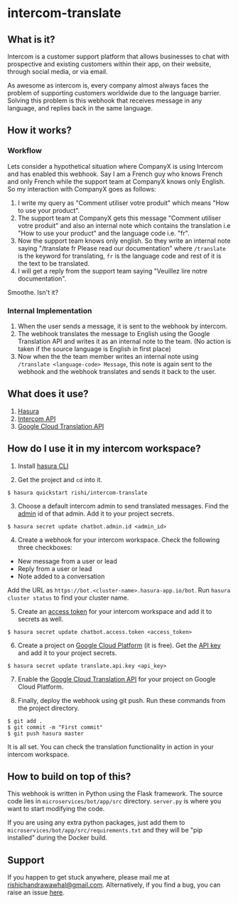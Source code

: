 # intercom-translate

## What is it?

Intercom is a customer support platform that allows businesses to chat with prospective and existing customers within their app, on their website, through social media, or via email.

As awesome as intercom is, every company almost always faces the problem of supporting customers worldwide due to the language barrier. Solving this problem is this webhook that receives message in any language, and replies back in the same language.

## How it works?

### Workflow

Lets consider a hypothetical situation where CompanyX is using Intercom and has enabled this webhook. Say I am a French guy who knows French and only French while the support team at CompanyX knows only English. So my interaction with CompanyX goes as follows:

1. I write my query as "Comment utiliser votre produit" which means "How to use your product".
2. The support team at CompanyX gets this message "Comment utiliser votre produit" and also an internal note which contains the translation i.e "How to use your product" and the language code i.e. "fr".
3. Now the support team knows only english. So they write an internal note saying "/translate fr Please read our documentation" where `/translate` is the keyword for translating, `fr` is the language code and rest of it is the text to be translated.
4. I will get a reply from the support team saying "Veuillez lire notre documentation".

Smoothe. Isn't it?

### Internal Implementation

1. When the user sends a message, it is sent to the webhook by intercom.
2. The webhook translates the message to English using the Google Translation API and writes it as an internal note to the team. (No action is taken if the source language is English in first place)
3. Now when the the team member writes an internal note using `/translate <language-code> Message`, this note is again sent to the webhook and the webhook translates and sends it back to the user.

## What does it use?

1. [Hasura](https://hasura.io)
2. [Intercom API](https://developers.intercom.com/v2.0/reference)
3. [Google Cloud Translation API](https://cloud.google.com/translate/docs/)

## How do I use it in my intercom workspace?

1. Install [hasura CLI](https://docs.hasura.io/0.15/manual/install-hasura-cli.html)

2. Get the project and `cd` into it.

```
$ hasura quickstart rishi/intercom-translate
```
3. Choose a default intercom admin to send translated messages. Find the [admin](https://developers.intercom.com/v2.0/reference#admins) id of that admin. Add it to your project secrets.

```
$ hasura secret update chatbot.admin.id <admin_id>
```

4. Create a webhook for your intercom workspace. Check the following three checkboxes:
  - New message from a user or lead
  - Reply from a user or lead
  - Note added to a conversation

  Add the URL as `https://bot.<cluster-name>.hasura-app.io/bot`. Run `hasura cluster status` to find your cluster name.

5. Create an [access token](https://developers.intercom.com/v2.0/reference#personal-access-tokens-1) for your intercom workspace and add it to secrets as well.

```
$ hasura secret update chatbot.access.token <access_token>
```

6. Create a project on [Google Cloud Platform](https://console.cloud.google.com/home/dashboard) (it is free). Get the [API key](https://support.google.com/cloud/answer/6158862?hl=en) and add it to your project secrets.

```
$ hasura secret update translate.api.key <api_key>
```

7. Enable the [Google Cloud Translation API](https://console.cloud.google.com/apis/library/translate.googleapis.com) for your project on Google Cloud Platform.

8. Finally, deploy the webhook using git push. Run these commands from the project directory.

```
$ git add .
$ git commit -m "First commit"
$ git push hasura master
```

   It is all set. You can check the translation functionality in action in your intercom workspace.

## How to build on top of this?

This webhook is written in Python using the Flask framework. The source code lies in `microservices/bot/app/src` directory. `server.py` is where you want to start modifying the code.

If you are using any extra python packages, just add them to `microservices/bot/app/src/requirements.txt` and they will be "pip installed" during the Docker build.

## Support

If you happen to get stuck anywhere, please mail me at rishichandrawawhal@gmail.com. Alternatively, if you find a bug, you can raise an issue [here](https://github.com/wawhal/intercom-translate/issues).
